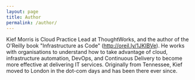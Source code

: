 ```yaml
---
layout: page
title: Author
permalink: /author/
---
```


Kief Morris is Cloud Practice Lead at ThoughtWorks, and the author of the O'Reilly book "Infrastructure as Code" (http://oreil.ly/1JKIBVe). He works with organisations to understand how to take advantage of cloud, infrastructure automation, DevOps, and Continuous Delivery to become more effective at delivering IT services. Originally from Tennessee, Kief moved to London in the dot-com days and has been there ever since.


